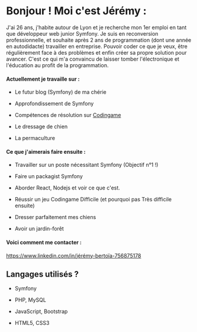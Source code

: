
# Bonjour ! Moi c'est Jérémy :

J'ai 26 ans, j'habite autour de Lyon et je recherche mon 1er emploi en tant que développeur web junior Symfony.
Je suis en reconversion professionnelle, et souhaite après 2 ans de programmation (dont une année en autodidacte) travailler en entreprise. Pouvoir coder ce que je veux, être régulièrement face à des problèmes et enfin créer sa propre solution pour avancer. C'est ce qui m'a convaincu de laisser tomber l'électronique et l'éducation au profit de la programmation.


#### Actuellement je travaille sur :

- Le futur blog (Symfony) de ma chérie

- Approfondissement de Symfony

- Compétences de résolution sur [Codingame](https://www.codingame.com/)

- Le dressage de chien

- La permaculture
  

#### Ce que j'aimerais faire ensuite :

- Travailler sur un poste nécessitant Symfony (Objectif n°1 !)

- Faire un packagist Symfony

- Aborder React, Nodejs et voir ce que c'est.

- Réussir un jeu Codingame Difficile (et pourquoi pas Très difficile ensuite)

- Dresser parfaitement mes chiens

- Avoir un jardin-forêt
  

#### Voici comment me contacter :

https://www.linkedin.com/in/jérémy-bertoïa-756875178


## Langages utilisés ?

  
+ Symfony

+ PHP, MySQL

+ JavaScript, Bootstrap

+ HTML5, CSS3
